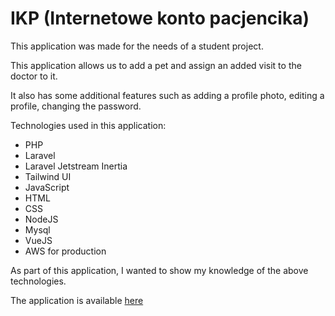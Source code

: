 
# IKP (Internetowe konto pacjencika)

This application was made for the needs of a student project.

This application allows us to add a pet and assign an added visit to the doctor to it.

It also has some additional features such as adding a profile photo, editing a profile, changing the password. 

Technologies used in this application:

- PHP
- Laravel
- Laravel Jetstream Inertia
- Tailwind UI
- JavaScript
- HTML
- CSS
- NodeJS
- Mysql
- VueJS
- AWS for production 


As part of this application, I wanted to show my knowledge of the above technologies. 


The application is available [here](http://ec2-18-198-167-124.eu-central-1.compute.amazonaws.com)
 
 
